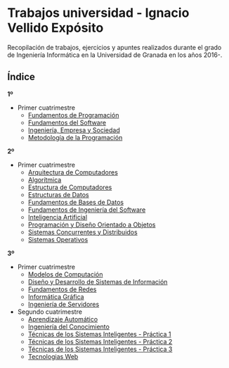 # Trabajos universidad - Ignacio Vellido Expósito
Recopilación de trabajos, ejercicios y apuntes realizados durante el grado de Ingeniería Informática en la Universidad de Granada en los años 2016-.

## Índice
**1º**
* Primer cuatrimestre
    * [Fundamentos de Programación](1GII/FP)
    * [Fundamentos del Software](1GII/FS)
    * [Ingeniería, Empresa y Sociedad](1GII/IES)
    * [Metodología de la Programación](1GII/MP)

**2º**
* Primer cuatrimestre
    * [Arquitectura de Computadores](2GII/AC)
    * [Algorítmica](2GII/AL)
    * [Estructura de Computadores](2GII/EC)
    * [Estructuras de Datos](https://github.com/IgnacioVellido/ED-Quien-es-Quien)
    * [Fundamentos de Bases de Datos](2GII/FBD)
    * [Fundamentos de Ingeniería del Software](2GII/FIS)
    * [Inteligencia Artificial](2GII/IA)
    * [Programación y Diseño Orientado a Objetos](https://github.com/IgnacioVellido/PDOO-Qytetet)
    * [Sistemas Concurrentes y Distribuidos](2GII/SCD)
    * [Sistemas Operativos](2GII/SO)

**3º**
* Primer cuatrimestre    
    * [Modelos de Computación](https://github.com/IgnacioVellido/MC)
    * [Diseño y Desarrollo de Sistemas de Información](3GII/DDSI)
    * [Fundamentos de Redes](3GII/FR)
    * [Informática Gráfica](3GII/IG)   
    * [Ingeniería de Servidores](3GII/ISE)
 * Segundo cuatrimestre
    * [Aprendizaje Automático](https://github.com/IgnacioVellido/AA)
    * [Ingeniería del Conocimiento](https://github.com/IgnacioVellido/IC)
    * [Técnicas de los Sistemas Inteligentes - Práctica 1](https://github.com/IgnacioVellido/TSI-1)
    * [Técnicas de los Sistemas Inteligentes - Práctica 2](https://github.com/IgnacioVellido/TSI-2)
    * [Técnicas de los Sistemas Inteligentes - Práctica 3](https://github.com/IgnacioVellido/TSI-3)
    * [Tecnologias Web](https://github.com/iscoct/TW)
    
